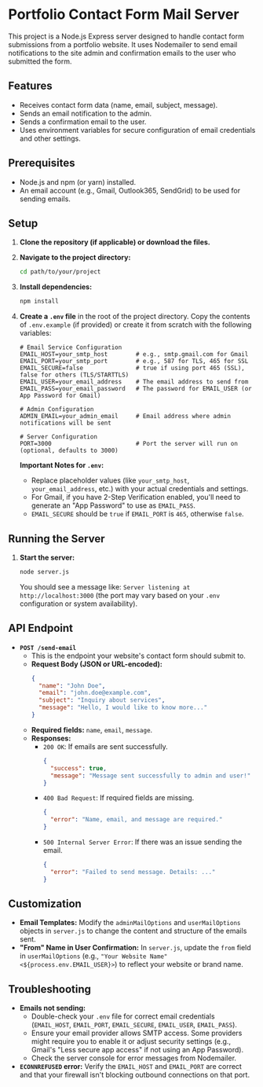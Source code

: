 # Portfolio Contact Form Mail Server

This project is a Node.js Express server designed to handle contact form submissions from a portfolio website. It uses Nodemailer to send email notifications to the site admin and confirmation emails to the user who submitted the form.

## Features

- Receives contact form data (name, email, subject, message).
- Sends an email notification to the admin.
- Sends a confirmation email to the user.
- Uses environment variables for secure configuration of email credentials and other settings.

## Prerequisites

- Node.js and npm (or yarn) installed.
- An email account (e.g., Gmail, Outlook365, SendGrid) to be used for sending emails.

## Setup

1.  **Clone the repository (if applicable) or download the files.**

2.  **Navigate to the project directory:**

    ```bash
    cd path/to/your/project
    ```

3.  **Install dependencies:**

    ```bash
    npm install
    ```

4.  **Create a `.env` file** in the root of the project directory. Copy the contents of `.env.example` (if provided) or create it from scratch with the following variables:

    ```env
    # Email Service Configuration
    EMAIL_HOST=your_smtp_host        # e.g., smtp.gmail.com for Gmail
    EMAIL_PORT=your_smtp_port        # e.g., 587 for TLS, 465 for SSL
    EMAIL_SECURE=false               # true if using port 465 (SSL), false for others (TLS/STARTTLS)
    EMAIL_USER=your_email_address    # The email address to send from
    EMAIL_PASS=your_email_password   # The password for EMAIL_USER (or App Password for Gmail)

    # Admin Configuration
    ADMIN_EMAIL=your_admin_email     # Email address where admin notifications will be sent

    # Server Configuration
    PORT=3000                        # Port the server will run on (optional, defaults to 3000)
    ```

    **Important Notes for `.env`:**

    - Replace placeholder values (like `your_smtp_host`, `your_email_address`, etc.) with your actual credentials and settings.
    - For Gmail, if you have 2-Step Verification enabled, you'll need to generate an "App Password" to use as `EMAIL_PASS`.
    - `EMAIL_SECURE` should be `true` if `EMAIL_PORT` is `465`, otherwise `false`.

## Running the Server

1.  **Start the server:**
    ```bash
    node server.js
    ```
    You should see a message like: `Server listening at http://localhost:3000` (the port may vary based on your `.env` configuration or system availability).

## API Endpoint

- **`POST /send-email`**
  - This is the endpoint your website's contact form should submit to.
  - **Request Body (JSON or URL-encoded):**
    ```json
    {
      "name": "John Doe",
      "email": "john.doe@example.com",
      "subject": "Inquiry about services",
      "message": "Hello, I would like to know more..."
    }
    ```
  - **Required fields:** `name`, `email`, `message`.
  - **Responses:**
    - `200 OK`: If emails are sent successfully.
      ```json
      {
        "success": true,
        "message": "Message sent successfully to admin and user!"
      }
      ```
    - `400 Bad Request`: If required fields are missing.
      ```json
      {
        "error": "Name, email, and message are required."
      }
      ```
    - `500 Internal Server Error`: If there was an issue sending the email.
      ```json
      {
        "error": "Failed to send message. Details: ..."
      }
      ```

## Customization

- **Email Templates:** Modify the `adminMailOptions` and `userMailOptions` objects in `server.js` to change the content and structure of the emails sent.
- **"From" Name in User Confirmation:** In `server.js`, update the `from` field in `userMailOptions` (e.g., `"Your Website Name" <${process.env.EMAIL_USER}>`) to reflect your website or brand name.

## Troubleshooting

- **Emails not sending:**
  - Double-check your `.env` file for correct email credentials (`EMAIL_HOST`, `EMAIL_PORT`, `EMAIL_SECURE`, `EMAIL_USER`, `EMAIL_PASS`).
  - Ensure your email provider allows SMTP access. Some providers might require you to enable it or adjust security settings (e.g., Gmail's "Less secure app access" if not using an App Password).
  - Check the server console for error messages from Nodemailer.
- **`ECONNREFUSED` error:** Verify the `EMAIL_HOST` and `EMAIL_PORT` are correct and that your firewall isn't blocking outbound connections on that port.
